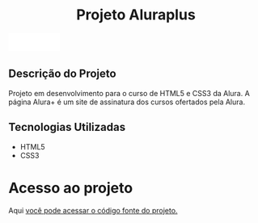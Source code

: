 <h1 align="center"> Projeto Aluraplus </h1>

<img src="https://github.com/Palmieres2022/aluraplus/blob/main/imagens/Logo.png?raw=true">
<img align="center">


<h2 align="left"> Descrição do Projeto </h2>

Projeto em desenvolvimento para o curso de HTML5 e CSS3 da Alura. A página Alura+ é um site de assinatura dos cursos ofertados pela Alura.

<h2 align="left"> Tecnologias Utilizadas </h2>
<ul>
<li>HTML5</li>
<li>CSS3</li>
</ul>

<h1 align="left"> Acesso ao projeto </h1>
Aqui <a href="https://github.com/Palmieres2022/aluraplus">
você pode acessar o código fonte do projeto. </a>